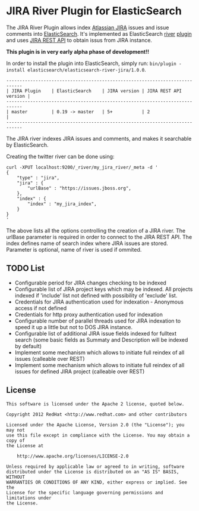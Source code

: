 JIRA River Plugin for ElasticSearch
===================================

The JIRA River Plugin allows index [Atlassian JIRA](http://www.atlassian.com/software/jira) issues and issue comments into [ElasticSearch](http://www.elasticsearch.org). It's implemented as ElasticSearch [river](http://www.elasticsearch.org/guide/reference/river/) [plugin](http://www.elasticsearch.org/guide/reference/modules/plugins.html) and uses [JIRA REST API](https://developer.atlassian.com/display/JIRADEV/JIRA+REST+APIs) to obtain issus from JIRA instance.

**This plugin is in very early alpha phase of development!!**

In order to install the plugin into ElasticSearch, simply run: `bin/plugin -install elasticsearch/elasticsearch-river-jira/1.0.0`.

    ----------------------------------------------------------------------------
    | JIRA Plugin    | ElasticSearch    | JIRA version | JIRA REST API version |
    ----------------------------------------------------------------------------
    | master         | 0.19 -> master   | 5+           | 2                     |
    ----------------------------------------------------------------------------

The JIRA river indexes JIRA issues and comments, and makes it searchable by ElasticSearch.

Creating the twitter river can be done using:

	curl -XPUT localhost:9200/_river/my_jira_river/_meta -d '
	{
	    "type" : "jira",
	    "jira" : {
	        "urlBase" : "https://issues.jboss.org",
	    },
	    "index" : {
	        "index" : "my_jira_index",
	    }
	}
	'

The above lists all the options controlling the creation of a JIRA river. 
The urlBase parameter is required in order to connect to the JIRA REST API.
The index defines name of search index where JIRA issues are stored. Parameter is optional, name of river is used if ommited.

TODO List
---------
* Configurable period for JIRA changes checking to be indexed
* Configurable list of JIRA project keys which may be indexed. All projects indexed if 'include' list not defined with possibility of 'exclude' list.
* Credentials for JIRA authentication used for indexation - Anonymous access if not defined
* Credentials for http proxy authentication used for indexation
* Configurable number of parallel threads used for JIRA indexation to speed it up a little but not to DOS JIRA instance.
* Configurable list of additional JIRA issue fields indexed for fulltext search (some basic fields as Summaty and Description will be indexed by default)
* Implement some mechanism which allows to initiate full reindex of all issues (calleable over REST)
* Implement some mechanism which allows to initiate full reindex of all issues for defined JIRA project (calleable over REST)


License
-------

    This software is licensed under the Apache 2 license, quoted below.

    Copyright 2012 RedHat <http://www.redhat.com> and other contributors 

    Licensed under the Apache License, Version 2.0 (the "License"); you may not
    use this file except in compliance with the License. You may obtain a copy of
    the License at

        http://www.apache.org/licenses/LICENSE-2.0

    Unless required by applicable law or agreed to in writing, software
    distributed under the License is distributed on an "AS IS" BASIS, WITHOUT
    WARRANTIES OR CONDITIONS OF ANY KIND, either express or implied. See the
    License for the specific language governing permissions and limitations under
    the License.
